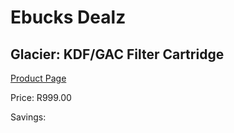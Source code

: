 
# Ebucks Dealz
## Glacier: KDF/GAC Filter Cartridge
[Product Page](https://www.ebucks.com/web/shop/productSelected.do?prodId=184273405&catId=704988430)

Price: R999.00

Savings: 


	
